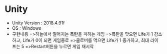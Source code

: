 # Unity
- Unity Version : 2018.4.91f
- OS : Windows
- 구현내용 
=>하늘에서 떨어지는 폭탄을 피하는 게임
=>폭탄을 맞으면 Life가 1 감소하고, Life가 0이 되면 게임종료
=>클로버를 먹으면 Life가 1 증가하고, 최대 라이프는 5
=>Restart버튼을 누르면 게임 재시작